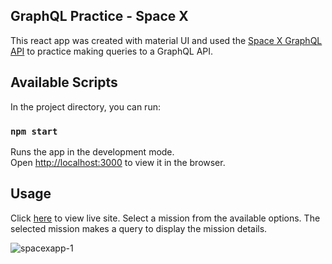 
## GraphQL Practice - Space X

This react app was created with material UI and used the [Space X GraphQL API](https://api.spacex.land/graphql/) to practice making queries to a GraphQL API.

## Available Scripts

In the project directory, you can run:

### `npm start`

Runs the app in the development mode.\
Open [http://localhost:3000](http://localhost:3000) to view it in the browser.

## Usage

Click [here](https://spacex-cc832.web.app/) to view live site. Select a mission from the available options. The selected mission makes a query to display the mission details.

![spacexapp-1](https://user-images.githubusercontent.com/50892294/128932782-3677bbf8-c204-4c0b-b9b1-ec65400509e3.png)
